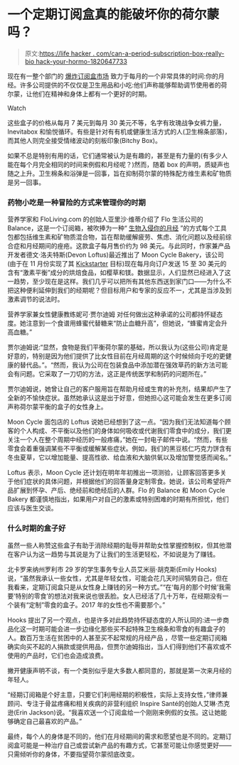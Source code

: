 # 一个定期订阅盒真的能破坏你的荷尔蒙吗？

> 原文:[https://life hacker . com/can-a-period-subscription-box-really-bio hack-your-hormo-1820647733](https://lifehacker.com/can-a-period-subscription-box-really-biohack-your-hormo-1820647733)

现在有一整个部门的 [爆炸订阅盒市场](https://www.forbes.com/sites/richardkestenbaum/2017/08/10/subscription-businesses-are-exploding-with-growth/#198854a56678) 致力于每月的一个非常具体的时间:你的月经。许多公司提供的不仅仅是卫生用品和小吃:他们声称能够帮助调节使用者的荷尔蒙，让他们在精神和身体上都有一个更好的时期。

Watch

这些盒子的价格从每月 7 美元到每月 30 美元不等，名字有玫瑰战争女裤力量，Inevitabox 和愉悦循环。有些是针对有有机或健康生活方式的人(卫生棉条部落)，而其他人则完全接受情绪波动的刻板印象(Bitchy Box)。

如果不总是特别有用的话，它们通常被认为是有趣的，甚至是有力量的(有多少人能在每个月完全相同的时间来例假和月经呢？)然而，随着 box 的声明，质疑声也随之上升。卫生棉条和浴弹是一回事，旨在抑制荷尔蒙的特殊配方维生素和矿物质是另一回事。

### 药物小吃是一种冒险的方式来管理你的时期

营养学家和 FloLiving.com 的创始人亚里沙·维蒂介绍了 Flo 生活公司的 Balance，这是一个订阅箱，被吹捧为一种“ [生物入侵你的月经](https://www.wellandgood.com/good-advice/subscription-box-biohack-your-period/) ”的方式每个工具包都包括维生素和矿物质混合物，旨在帮助缓解疲劳、焦虑、消化问题以及经前综合症和月经期间的痤疮。这款盒子每月售价约为 98 美元。与此同时，作家兼产品开发者德文·洛夫特斯(Devon Loftus)最近推出了 Moon Cycle Bakery，该公司(由于在 11 月份实现了其 [Kickstarter](https://www.kickstarter.com/projects/1366585536/moon-cycle-bakery-hormone-balancing-treats/updates) 目标)现在每月向订户发送 15 至 30 美元的含有“激素平衡”成分的烘焙食品，如樱草和镁。数据显示，人们显然已经进入了这一趋势，至少现在是这样。我们几乎可以把所有其他东西送到家门口——为什么不把这种便利延伸到我们的经期呢？但目标用户和专家的反应不一，尤其是当涉及到激素调节的说法时。

营养学家兼女性健康教练妮可·贾尔迪姆 对任何做出这种承诺的公司都持怀疑态度。她注意到一个食谱用蜂蜜代替糖来“防止血糖升高”，但她说，“蜂蜜肯定会升高血糖。”

贾尔迪姆说:“显然，食物是我们平衡荷尔蒙的基础，所以我认为(这些公司)肯定是好意的，特别是因为他们提供了比女性目前在月经周期的这个时候倾向于吃的更健康的替代品。”。“然而，我认为公司在包装食品中添加潜在强效草药的新方法可能会有问题。它采取了一刀切的方法，这正是传统医学和制药的问题所在。”

贾尔迪姆说，她曾让自己的客户服用旨在帮助月经或生育的补充剂，结果却产生了全新的不愉快症状。虽然她承认这是出于好意，但她担心这可能会发生在更多订阅声称荷尔蒙平衡的盒子的女性身上。

Moon Cycle 面包店的 Loftus 说她已经想到了这一点。“因为我们无法知道每个顾客的个人构成、不平衡以及他们的身体如何吸收或代谢我们零食中的成分，我们更关注一个人在整个周期中经历的一般疼痛，”她在一封电子邮件中说。“然而，有些零食会着重强调某些不平衡或缓解某些症状。例如，我们的黑豆核仁巧克力饼含有冬虫夏草，它以增加能量、提高性欲、给血液和大脑供氧以及增加警觉感而闻名。”

Loftus 表示，Moon Cycle 还计划在明年年初推出一项测验，让顾客回答更多关于他们症状的具体问题，并根据他们的回答量身定制零食。她说，该公司希望将产品扩展到怀孕、产后、绝经前和绝经后的人群。Flo 的 Balance 和 Moon Cycle Bakery 都谨慎地指出，如果用户对自己的激素或特别困难的时期有所担忧，他们应该与医生交谈。

### 什么时期的盒子好

虽然一些人称赞这些盒子有助于消除经期的耻辱并帮助女性掌握控制权，但其他潜在客户认为这一趋势与其说是为了让我们的生活更轻松，不如说是为了赚钱。

北卡罗来纳州罗利市 29 岁的学生事务专业人员艾米丽·胡克斯(Emily Hooks)说，“虽然我承认一些女性，尤其是年轻女性，可能会花几天时间犒劳自己，但在我看来，定期订阅盒只是从女性身上赚钱的另一种方式。”“在‘每月的那个时候’我需要‘特别的零食’的想法对我来说也很丢脸。女人已经活了几十万年，在经期没有一个装有“定制”零食的盒子。2017 年的女性也不需要那个。”

Hooks 提出了另一个观点，也是许多对此趋势持怀疑态度的人所认同的:进一步商品化这一时期可能会进一步边缘化那些买不起特殊卫生棉条和零食的有趣盒子的人。数百万生活在贫困中的人甚至买不起常规的月经产品 ，尽管一些定期订阅箱确实向买不起的人捐款或提供用品，但贾尔迪姆指出，当人们得到他们不喜欢或不使用的产品时，它们也会造成浪费。

撇开健康声明不谈，有一个类别似乎是大多数人都同意的，那就是第一次来月经的年轻人。

“经期订阅箱是个好主意，只要它们利用经期的积极性，实际上支持女性，”律师兼顾问、专注于骨盆疼痛和相关疾病的非营利组织 Inspire Santé的创始人艾琳·杰克逊(Erin Jackson)说。“我喜欢送一个订阅盒给一个刚刚来例假的女孩。这让她能够确定自己最喜欢的产品。”

最终，每个人的身体是不同的，他们在月经期间的需求和愿望也是不同的。定期订阅盒可能是一种治疗自己或尝试新产品的有趣方式，它甚至可能让你感觉更好——只需倾听你的身体，不要指望荷尔蒙彻底改变。